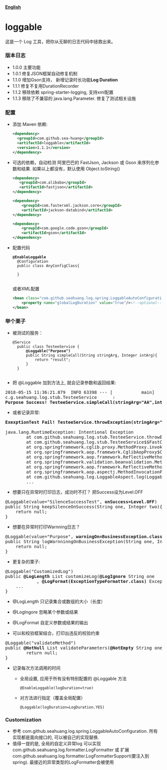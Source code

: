 #### [English](https://github.com/sea-huang/loggable/blob/master/README.md)

# loggable
这是一个 Log 工具，把你从无聊的日志代码中拯救出来。

### 版本日志
- 1.0.0  主要功能  
- 1.0.1  修复JSON框架自动修复机制  
- 1.1.0  增加Gson支持， 新增记录时长功能<b>Log Duration</b> 
- 1.1.1  修复不复用DurationRecorder
- 1.1.2  移除依赖 spring-starter-logging, 支持xml配置
- 1.1.3  移除了不兼容的 java.lang.Parameter. 修复了测试相关设施

### 配置
- 添加 Maven 依赖:

	```xml
	<dependency>
	  <groupId>com.github.sea-huang</groupId>
	  <artifactId>loggable</artifactId>
	  <version>1.1.1</version>
	</dependency>
	```

- 可选的依赖，自动检测 阿里巴巴的 FastJson, Jackson 或 Gson 来序列化参数和结果. 如果以上都没有，默认使用 Object.toString()

	```xml
	<dependency>
       <groupId>com.alibaba</groupId>
       <artifactId>fastjson</artifactId>
	</dependency>
	```
	```xml
	<dependency>
		<groupId>com.fasterxml.jackson.core</groupId>
		<artifactId>jackson-databind</artifactId>
	</dependency>
	```
	```xml
	<dependency>
		<groupId>com.google.code.gson</groupId>
		<artifactId>gson</artifactId>
	</dependency>
	```
	
- 配置代码

	<pre><code><b>@EnableLoggable</b>
	@Configuration
	public class AnyConfigClass{
	
	}
	</code></pre>
	
	或者XML配置
	
	```xml
	<bean class="com.github.seahuang.log.spring.LoggableAutoConfiguration">
		<property name="globalLogDuration" value="true"/><!--optional-->
	</bean>
	```

### 举个栗子

- 被测试的服务： 

	<pre><code>@Service
	public class TesteeService {
		<b>@Loggable("Purpose")</b>
		public String simpleCall(String stringArg, Integer intArg){
			return "result";
		}
	}
	</code></pre>

- 把 @Loggable 加到方法上, 就会记录参数和返回结果:
<pre>2018-05-15 11:36:21.879  INFO 63398 --- [           main] 
c.g.seahuang.log.stub.TesteeService      :
<b>Purpose Success! TesteeService.simpleCall(stringArg="AA",intArg=10) returns "result"</b></pre>

- 或者记录异常:

<pre><b>ExexptionTest Fail! TesteeService.throwException(stringArg="AA",intArg=10)</b>
	
java.lang.RuntimeException: Intentional Exception
		at com.github.seahuang.log.stub.TesteeService.throwException(TesteeService.java:35) ~[test-classes/:na]
		at com.github.seahuang.log.stub.TesteeService$$FastClassBySpringCGLIB$$5d883f5f.invoke(<generated>) ~[test-classes/:na]
		at org.springframework.cglib.proxy.MethodProxy.invoke(MethodProxy.java:204) ~[spring-core-4.3.7.RELEASE.jar:4.3.7.RELEASE]
		at org.springframework.aop.framework.CglibAopProxy$CglibMethodInvocation.invokeJoinpoint(CglibAopProxy.java:721) ~[spring-aop-4.3.7.RELEASE.jar:4.3.7.RELEASE]
		at org.springframework.aop.framework.ReflectiveMethodInvocation.proceed(ReflectiveMethodInvocation.java:157) [spring-aop-4.3.7.RELEASE.jar:4.3.7.RELEASE]
		at org.springframework.validation.beanvalidation.MethodValidationInterceptor.invoke(MethodValidationInterceptor.java:139) ~[spring-context-4.3.7.RELEASE.jar:4.3.7.RELEASE]
		at org.springframework.aop.framework.ReflectiveMethodInvocation.proceed(ReflectiveMethodInvocation.java:179) [spring-aop-4.3.7.RELEASE.jar:4.3.7.RELEASE]
		at org.springframework.aop.aspectj.MethodInvocationProceedingJoinPoint.proceed(MethodInvocationProceedingJoinPoint.java:85) ~[spring-aop-4.3.7.RELEASE.jar:4.3.7.RELEASE]
		at com.github.seahuang.log.LoggableAspect.log(LoggableAspect.java:18) ~[classes/:na]
		...
</pre>

- 想要只在异常时打印日志，成功时不打？ 把Success设为Level.OFF 
<pre>
@Loggable(value="SilenceSuccessTest", <b>onSuccess=Level.OFF</b>)
public String keepSilenceOnSuccess(String one, Integer two){
	return null;
}
</pre>

- 想要在异常时打印Warnning日志？
<pre>
@Loggable(value="Purpose", <b>warningOn=BusinessException.class</b>)
public String logWarnninngOnBusinessException(String one, Integer two){
	return null;
}
</pre>

- 更复杂的栗子:
<pre>
@Loggable("CustomizedLog")
public <b>@LogLength</b> List<String> customizeLog(<b>@LogIgnore</b> String one
			, <b>@LogFormat(ExceptionTypeFormatter.class)</b> Exception t){
	...
}
</pre>
  - @LogLength 只记录集合或数组的大小（长度）
  - @LogIngore 忽略某个参数或结果
 - @LogFormat 自定义参数或结果的输出

- 可以和校验框架结合，打印出违反的校验约束
<pre>@Loggable("validateMethod")
public <b>@NotNull</b> List<String> validateParameters(<b>@NotEmpty</b> String one, <b>@NotNull</b> Integer two){
		return null;
}
</pre>

- 记录每次方法调用的时间
  - 全局设置, 应用于所有没有特别配置的 @Loggable 方法 
  
  	```
  	@EnableLoggable(logDuration=true)
  	```
  
  - 对方法进行指定（覆盖全局配置）
  
  	```
  	@Loggable(logDuration=LogDuration.YES)
  	```
  

### Customization
- 参考 com.github.seahuang.log.spring.LoggableAutoConfiguration. 所有实现都是面向接口的, 可以被自己的实现替换. 
- 值得一提的是, 全局的自定义异常log 可以实现 com.github.seahuang.log.formatter.LogFormatter 或 扩展 com.github.seahuang.log.formatter.LogFormatterSupport(要注入到spring). 最接近的异常类型的LogFormatter会被使用